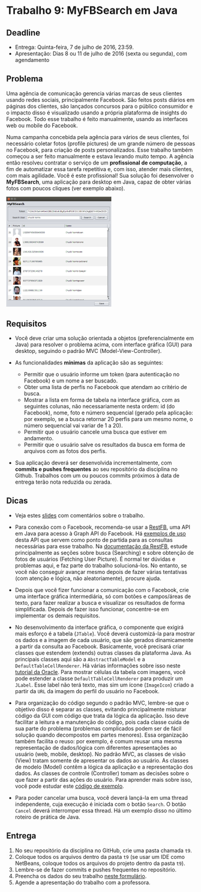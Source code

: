 # Trabalho 9: MyFBSearch em Java

## Deadline

- Entrega: Quinta-feira, 7 de julho de 2016, 23:59.
- Apresentação: Dias 8 ou 11 de julho de 2016 (sexta ou segunda), com agendamento


## Problema

Uma agência de comunicação gerencia várias marcas de seus clientes usando redes sociais, principalmente Facebook. São feitos posts diários em páginas dos clientes, são lançados concursos para o público consumidor e o impacto disso é visualizado usando a própria plataforma de insights do Facebook. Todo esse trabalho é feito manualmente, usando as interfaces web ou mobile do Facebook. 

Numa campanha concebida pela agência para vários de seus clientes, foi necessário coletar fotos (profile pictures) de um grande número de pessoas no Facebook, para criação de posts personalizados. Esse trabalho também começou a ser feito manualmente e estava levando muito tempo. A agência então resolveu contratar o serviço de um **profissional de computação**, a fim de automatizar essa tarefa repetitiva e, com isso, atender mais clientes, com mais agilidade. Você é este profissional! Sua solução foi desenvolver o **MyFBSearch**, uma aplicação para desktop em Java, capaz de obter várias fotos com poucos cliques (ver exemplo abaixo). 

<img src="myfbsearch.png" width="280"> 

## Requisitos

- Você deve criar uma solução orientada a objetos (preferencialmente em Java) para resolver o problema acima, com interface gráfica (GUI) para desktop, seguindo o padrão MVC (Model-View-Controller).

- As funcionalidades **mínimas** da aplicação são as seguintes:
  - Permitir que o usuário informe um token (para autenticação no Facebook) e um nome a ser buscado.
  - Obter uma lista de perfis no Facebook que atendam ao critério de busca. 
  - Mostrar a lista em forma de tabela na interface gráfica, com as seguintes colunas, não necessariamente nesta ordem: id (do Facebook), nome, foto e número sequencial (gerado pela aplicação: por exemplo, se a busca retornar 20 perfis para um mesmo nome, o número sequencial vai variar de 1 a 20).
  - Permitir que o usuário cancele uma busca que estiver em andamento.
  - Permitir que o usuário salve os resultados da busca em forma de arquivos com as fotos dos perfis.

- Sua aplicação deverá ser desenvolvida incrementalmente, com **commits e pushes frequentes** ao seu repositório da disciplina no Github. Trabalhos com um ou poucos commits próximos à data de entrega terão nota reduzida ou zerada. 


## Dicas

- Veja estes [slides](slides-t9-2016a.pdf) com comentários sobre o trabalho.

- Para conexão com o Facebook, recomenda-se usar a [RestFB](http://restfb.com), uma API em Java para acesso à Graph API do Facebook. Há [exemplos de uso](https://github.com/restfb/restfb-examples) desta API que servem como ponto de partida para as consultas necessárias para esse trabalho. Na [documentação da RestFB](http://restfb.com/documentation/), estude principalmente as seções sobre busca (Searching) e sobre obtenção de fotos de usuários (Fetching User Picture). É normal ter dúvidas e problemas aqui, e faz parte do trabalho solucioná-los. No entanto, se você não conseguir avançar mesmo depois de fazer várias tentativas (com atenção e lógica, não aleatoriamente), procure ajuda. 

- Depois que você fizer funcionar a comunicação com o Facebook, crie uma interface gráfica intermediária, só com botões e campos/áreas de texto, para fazer realizar a busca e visualizar os resultados de forma simplificada. Depois de fazer isso funcionar, concentre-se em implementar os demais requisitos.

- No desenvolvimento da interface gráfica, o componente que exigirá mais esforço é a tabela (`JTable`). Você deverá customizá-la para mostrar os dados e a imagem de cada usuário, que são gerados dinamicamente a partir da consulta ao Facebook. Basicamente, você precisará criar classes que estendem (extends) outras classes da plataforma Java. As principais classes aqui são a `AbstractTableModel` e a `DefaultTableCellRenderer`. Há várias informações sobre isso neste [tutorial da Oracle](http://docs.oracle.com/javase/tutorial/uiswing/components/table.html). Para mostrar células da tabela com imagens, você pode estender a classe `DefaultTableCellRenderer` para produzir um `JLabel`. Esse label não terá texto, mas sim um ícone (`ImageIcon`) criado a partir da `URL` da imagem do perfil do usuário no Facebook.

- Para organização do código segundo o padrão MVC, lembre-se que o objetivo disso é separar as classes, evitando principalmente misturar código da GUI com código que trata da lógica da aplicação. Isso deve facilitar a leitura e a manutenção do código, pois cada classe cuida de sua parte do problema (problemas complicados podem ser de fácil solução quando decompostos em partes menores). Essa organização também facilita o reuso: por exemplo, é comum reusar uma mesma representação de dados/lógica com diferentes apresentações ao usuário (web, mobile, desktop). No padrão MVC, as classes de visão (View) tratam somente de apresentar os dados ao usuário. As classes de modelo (Model) contêm a lógica da aplicação e a representação dos dados. As classes de controle (Controller) tomam as decisões sobre o que fazer a partir das ações do usuário. Para aprender mais sobre isso, você pode estudar este [código de exemplo](DisciplinaGUI.zip).

- Para poder cancelar uma busca, você deverá lançá-la em uma thread independente, cuja execução é iniciada com o botão `Search`. O botão `Cancel` deverá interromper essa thread. Há um exemplo disso no último roteiro de prática de Java.


## Entrega

 1. No seu repositório da disciplina no GitHub, crie uma pasta chamada `t9`.
 2. Coloque todos os arquivos dentro da pasta `t9` (se usar um IDE como NetBeans, coloque todos os arquivos do projeto dentro da pasta `t9`).
 3. Lembre-se de fazer commits e pushes frequentes no repositório.
 4. Preencha os dados do seu trabalho [neste formulário](https://docs.google.com/forms/d/1DsRz-RBcHW-1FfFHSGZ9Ac2clkcuT0_Ips99rriXFkE/viewform?fbzx=1355909539722969958).
 5. Agende a apresentação do trabalho com a professora. 
